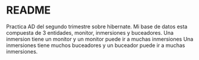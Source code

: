 # README #

Practica AD del segundo trimestre sobre hibernate. Mi base de datos esta compuesta de 3 entidades, monitor, inmersiones y buceadores. Una inmersion tiene un monitor y un monitor puede ir a muchas inmersiones Una inmersiones tiene muchos buceadores y un buceador puede ir a muchas inmersiones.